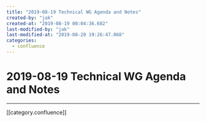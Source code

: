 ```yaml
---
title: "2019-08-19 Technical WG Agenda and Notes"
created-by: "jak"
created-at: "2019-08-19 00:04:36.682"
last-modified-by: "jak"
last-modified-at: "2019-08-20 19:26:47.068"
categories:
  - confluence
---
```


# 2019-08-19 Technical WG Agenda and Notes


---

[[category.confluence]]
